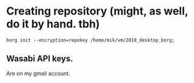 # Creating repository (might, as well, do it by hand. tbh)

```shell
borg init --encryption=repokey /home/mik/vm/2018_desktop_borg;
```


## Wasabi API keys. 
Are on my gmail account.

